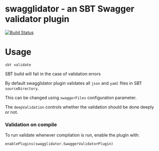 # swagglidator - an SBT Swagger validator plugin

[![Build Status](https://travis-ci.org/slavaschmidt/swagglidator.svg?branch=master)](https://travis-ci.org/slavaschmidt/swagglidator)

# Usage

```sbt validate```

SBT build will fail in the case of validation errors

By default swagglidator plugin validates all ```json``` and ```yaml``` files in SBT ```sourceDirectory```. 

This can be changed using ```swaggerFiles``` configuration parameter.

The ```deepValidation``` controls whether the validation should be done deeply or not.

### Validation on compile

To run validate whenever compilation is run, enable the plugin with:
```
enablePlugins(swagglidator.SwaggerValidatorPlugin)
```
